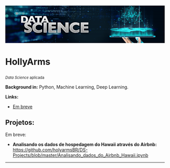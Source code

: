
<p align="center">
  <img src="data-science-banner.png" >
</p>

# HollyArms
<sub>*Data Science* aplicada </sub>



**Background in:** Python, Machine Learning, Deep Learning.

**Links:**
* [Em breve](http://)


## Projetos:
Em breve:

* **Analisando os dados de hospedagem do Hawaii através do Airbnb:** https://github.com/holyarmsBR/DS-Projects/blob/master/Analisando_dados_do_Airbnb_Hawaii.ipynb

---
